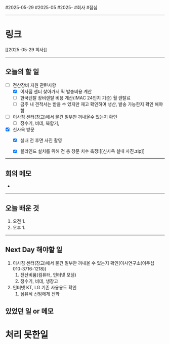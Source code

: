 #2025-05-29 #2025-05 #2025- 
#회사 #점심 

------
# 링크 
[[2025-05-29 회사]]

---
## 오늘의 할 일
- [ ] 전산장비 지원 관련사항
    - [x] 이사짐 센터 찾아가서 퀵 발송비용 계산
    - [ ] 한국렌탈 장비렌탈 비용 계산(IMAC 24인치 기준) 월 렌탈료
    - [ ] 금주 내 견적서는 받을 수 있지만 재고 확인하여 생산, 발송 가능한지 확인 해야함
- [ ] 이사짐 센터(창고)에서 물건 일부만 꺼내올수 있는지 확인 
    - [ ] 정수기, 비데, 복합기,
- [x] 신사옥 방문  
    - [x] 실내 전 후면 사진 촬영 
    - [x] 블라인드 설치를 위해 전 층 창문 치수 측정![[신사옥 실내 사진.zip]]



---
## 회의 메모
- 
---
## 오늘 배운 것
1. 오전
    1. 
2. 오후
    1. 
---
## Next Day 해야할 일
1. 이사짐 센터(창고)에서 물건 일부만 꺼내올 수 있는지 확인(이사연구소(이두섭 010-3716-1218))
    1. 전산비품(컴퓨터, 인터넷 모뎀)
    2. 정수기, 비데, 냉장고
2. 인터넷 KT, LG 기존 사용용도 확인
    1. 심유식 선임에게 전화


## 있었던 일 or 메모



# 처리 못한일
